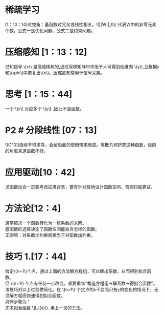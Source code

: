 # 稀疏学习    

[1：10：14]过完备：基函数过冗余或线性相关。\\(||W||_0\\) 代表W中的非零元素个数。公式一是优化问题、公式二是约束问题。      

# 压缩感知 [1：13：12]   

已知信号 \\(x\\) 是高维稀疏的,通过采样矩阵中作用于人可得到低维向 \\(y\\),且根据y和\\(\phi\\)中恢复出\\(x\\)。压缩感知常用于信号采集。   



# 思考 [1：15：44]    

一个 \\(x\\) 对应多个 \\(y\\) ,因此不是函数。    



# P2 # 分段线性 [07：13]
\\(C^0\\)连续不可求导，会给后面的使用带来难度。离散几何研究这种函数，组前的角度来道函数不好。    

# 应用驱动[10：42]    

求函数拟合一定要考虑应用背景，要有针对性地设计函数空间，否则只能靠试。    


# 方法论[12：4]   

通常把求一个函数转化为一组系数的求解。    
基函数的选择决定了函数空间能拟合怎样的函数。    
正则项：对系数加约束就相当于对函数加约束。    


# 技巧 1.[17：44]   

给定\\(n+1\\)个点，通过上面的方法解方程组，可以解出系数，从而得到拟合函数。   
但 \\(n+1\\) 个点有任何一点改变，都要重新"构造方程组→解系数→得拟合函数"。    
该技巧对以上过程做简化。在 \\(n+1\\) 个定点的x不变而只有y的变­化的情况下，无须解方程而快速得到拟合函数。    
具体步骤为：     
先求拟合函数 \\(l_i(x)\\). 用上一页的方法。    
